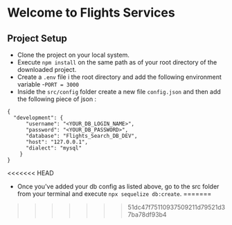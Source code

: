 # Welcome to Flights Services

## Project Setup

- Clone the project on your local system.
- Execute `npm install` on the same path as of your root directory of the downloaded project.
- Create a `.env` file i the root directory and add the following environment variable -`PORT = 3000`
- Inside the `src/config` folder create a new file `config.json` and then add the following piece of json :

```
{
  "development": {
      "username": "<YOUR_DB_LOGIN_NAME>",
      "password": "<YOUR_DB_PASSWORD>",
      "database": "Flights_Search_DB_DEV",
      "host": "127.0.0.1",
      "dialect": "mysql"
    }
}

```
<<<<<<< HEAD

- Once you've added your db config as listed above, go to the src folder from your terminal and execute `npx sequelize db:create`.
=======
>>>>>>> 51dc47f75110937509211d79521d37ba78df93b4

